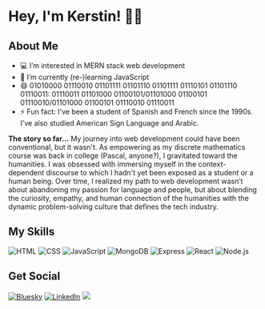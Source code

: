 # Hey, I'm Kerstin! 👋🏿

## About Me

- 💻 I’m interested in MERN stack web development
- 🌱 I’m currently (re-)learning JavaScript
- 😄 01010000 01110010 01101111 01101110 01101111 01110101 01101110 01110011: 01110011 01101000 01100101/01101000 01100101 01110010/01101000 01100101 01110010 01110011
- ⚡ Fun fact: I've been a student of Spanish and French since the 1990s. I've also studied American Sign Language and Arabic.

**The story so far...** My journey into web development could have been conventional, but it wasn't. As empowering as my discrete mathematics course was back in college (Pascal, anyone?), I gravitated toward the humanities. I was obsessed with immersing myself in the context-dependent discourse to which I hadn't yet been exposed as a student or a human being. Over time, I realized my path to web development wasn’t about abandoning my passion for language and people, but about blending the curiosity, empathy, and human connection of the humanities with the dynamic problem-solving culture that defines the tech industry.

## My Skills

![HTML](https://img.shields.io/badge/-HTML-E34F26?style=for-the-badge&logo=html5&logoColor=white)
![CSS](https://img.shields.io/badge/-CSS-1572B6?style=for-the-badge&logo=css3&logoColor=white)
![JavaScript](https://img.shields.io/badge/-JavaScript-F7DF1E?style=for-the-badge&logo=javascript&logoColor=black)
![MongoDB](https://img.shields.io/badge/MongoDB-4EA94B?style=for-the-badge&logo=mongodb&logoColor=white)
![Express](https://img.shields.io/badge/Express%20js-000000?style=for-the-badge&logo=express&logoColor=white)
![React](https://img.shields.io/badge/React-61DAFB?style=for-the-badge&logo=react&logoColor=white)
![Node.js](https://img.shields.io/badge/-Node.js-339933?style=for-the-badge&logo=node.js&logoColor=white)

## Get Social

[![Bluesky](https://img.shields.io/badge/Bluesky-0285FF?logo=bluesky&logoColor=fff&style=for-the-badge)](https://bsky.app/profile/kcarsoncodes.bsky.social)
[![LinkedIn](https://img.shields.io/badge/LinkedIn-0077B5?style=for-the-badge&logo=linkedin&logoColor=white)](https://www.linkedin.com/in/kerstincarson)
[![](https://img.shields.io/badge/-000000?style=for-the-badge&logo=x&logoColor=white)](https://x.com/kCarsonCodes)



